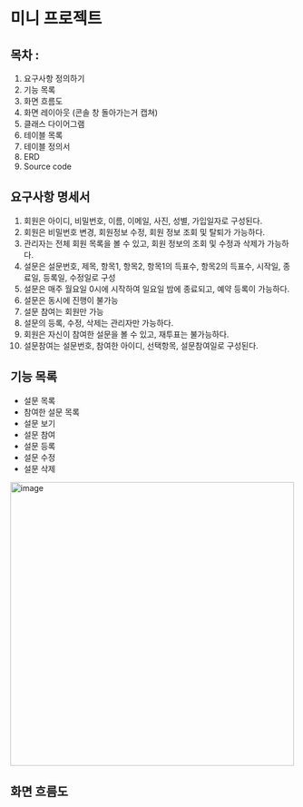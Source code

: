 # 미니 프로젝트

## 목차 : 
1. 요구사항 정의하기
2. 기능 목록 
3. 화면 흐름도 
4. 화면 레이아웃 (콘솔 창 돌아가는거 캡쳐)
5. 클래스 다이어그램
6. 테이블 목록
7. 테이블 정의서
8. ERD
9. Source code

## 요구사항 명세서
1) 회원은 아이디, 비밀번호, 이름, 이메일, 사진, 성별, 가입일자로 구성된다.
2) 회원은 비밀번호 변경, 회원정보 수정, 회원 정보 조회 및 탈퇴가 가능하다.
3) 관리자는 전체 회원 목록을 볼 수 있고, 회원 정보의 조회 및 수정과 삭제가 가능하다.
4) 설문은 설문번호, 제목, 항목1, 항목2, 항목1의 득표수, 항목2의 득표수, 시작일, 종료일, 등록일, 수정일로 구성
5) 설문은 매주 월요일 0시에 시작하여 일요일 밤에 종료되고, 예약 등록이 가능하다.
6) 설문은 동시에 진행이 불가능
7) 설문 참여는 회원만 가능
8) 설문의 등록, 수정, 삭제는 관리자만 가능하다.
9) 회원은 자신이 참여한 설문을 볼 수 있고, 재투표는 불가능하다.
10) 설문참여는 설문번호, 참여한 아이디, 선택항목, 설문참여일로 구성된다.

## 기능 목록
- 설문 목록
- 참여한 설문 목록
- 설문 보기
- 설문 참여
- 설문 등록
- 설문 수정
- 설문 삭제
<img width="500" alt="image" src="https://github.com/user-attachments/assets/c86443c3-011c-4275-ae7c-754e7a0fe5bf">


## 화면 흐름도 

